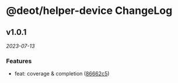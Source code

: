 # @deot/helper-device ChangeLog

## v1.0.1

_2023-07-13_

### Features

- feat: coverage & completion ([86662c5](https://github.com/deot/helper/commit/86662c577eb47595a919c1c6acb47b60bba55ef0))
